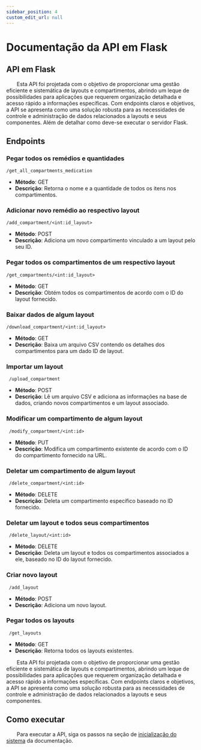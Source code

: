 ```yaml
---
sidebar_position: 4
custom_edit_url: null
---
```


# Documentação da API em Flask

## API em Flask

&emsp;&emsp;Esta API foi projetada com o objetivo de proporcionar uma gestão eficiente e sistemática de layouts e compartimentos, abrindo um leque de possibilidades para aplicações que requerem organização detalhada e acesso rápido a informações específicas. Com endpoints claros e objetivos, a API se apresenta como uma solução robusta para as necessidades de controle e administração de dados relacionados a layouts e seus componentes. Além de detalhar como deve-se executar o servidor Flask.

## Endpoints

### Pegar todos os remédios e quantidades 
```http
/get_all_compartments_medication
```

- **Método**: GET
- **Descrição**: Retorna o nome e a quantidade de todos os itens nos compartimentos.

### Adicionar novo remédio ao respectivo layout
```http
/add_compartment/<int:id_layout>
```
- **Método**: POST
- **Descrição**: Adiciona um novo compartimento vinculado a um layout pelo seu ID.

### Pegar todos os compartimentos de um respectivo layout
```http
/get_compartments/<int:id_layout>
```
- **Método**: GET
- **Descrição**: Obtém todos os compartimentos de acordo com o ID do layout fornecido.

###  Baixar dados de algum layout
```http
/download_compartment/<int:id_layout>
```
- **Método**: GET
- **Descrição**: Baixa um arquivo CSV contendo os detalhes dos compartimentos para um dado ID de layout.

### Importar um layout
```http
 /upload_compartment
```
- **Método**: POST
- **Descrição**: Lê um arquivo CSV e adiciona as informações na base de dados, criando novos compartimentos e um layout associado.

### Modificar um compartimento de algum layout
```http
 /modify_compartment/<int:id>
```
- **Método**: PUT
- **Descrição**: Modifica um compartimento existente de acordo com o ID do compartimento fornecido na URL.

### Deletar um compartimento de algum layout
```http
 /delete_compartment/<int:id>
```
- **Método**: DELETE
- **Descrição**: Deleta um compartimento específico baseado no ID fornecido.

### Deletar um layout e todos seus compartimentos
```http
 /delete_layout/<int:id>
```
- **Método**: DELETE
- **Descrição**: Deleta um layout e todos os compartimentos associados a ele, baseado no ID do layout fornecido.

### Criar novo layout
```http
 /add_layout
```
- **Método**: POST
- **Descrição**: Adiciona um novo layout.

### Pegar todos os layouts
```http
 /get_layouts
```
- **Método**: GET
- **Descrição**: Retorna todos os layouts existentes.

&emsp;&emsp;Esta API foi projetada com o objetivo de proporcionar uma gestão eficiente e sistemática de layouts e compartimentos, abrindo um leque de possibilidades para aplicações que requerem organização detalhada e acesso rápido a informações específicas. Com endpoints claros e objetivos, a API se apresenta como uma solução robusta para as necessidades de controle e administração de dados relacionados a layouts e seus componentes.

## Como executar

&emsp;&emsp;Para executar a API, siga os passos na seção de [inicialização do sistema](inicializacao.md) da documentação.